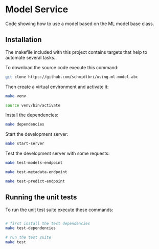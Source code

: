 # Model Service
Code showing how to use a model based on the ML model base class.

## Installation 
The makefile included with this project contains targets that help to automate several tasks.

To download the source code execute this command:
```bash
git clone https://github.com/schmidtbri/using-ml-model-abc
```
Then create a virtual environment and activate it:
```bash
make venv

source venv/bin/activate
```

Install the dependencies:
```bash
make dependencies
```

Start the development server:
```bash
make start-server
```

Test the development server with some requests:
```bash
make test-models-endpoint

make test-metadata-endpoint

make test-predict-endpoint
```

## Running the unit tests
To run the unit test suite execute these commands:
```bash

# first install the test dependencies
make test-dependencies

# run the test suite
make test
```
